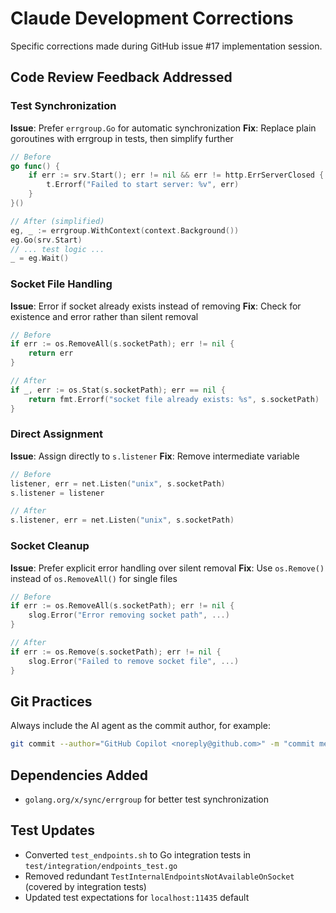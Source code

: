 # Claude Development Corrections

Specific corrections made during GitHub issue #17 implementation session.

## Code Review Feedback Addressed

### Test Synchronization
**Issue**: Prefer `errgroup.Go` for automatic synchronization
**Fix**: Replace plain goroutines with errgroup in tests, then simplify further
```go
// Before
go func() {
    if err := srv.Start(); err != nil && err != http.ErrServerClosed {
        t.Errorf("Failed to start server: %v", err)
    }
}()

// After (simplified)
eg, _ := errgroup.WithContext(context.Background())
eg.Go(srv.Start)
// ... test logic ...
_ = eg.Wait()
```

### Socket File Handling
**Issue**: Error if socket already exists instead of removing
**Fix**: Check for existence and error rather than silent removal
```go
// Before
if err := os.RemoveAll(s.socketPath); err != nil {
    return err
}

// After
if _, err := os.Stat(s.socketPath); err == nil {
    return fmt.Errorf("socket file already exists: %s", s.socketPath)
}
```

### Direct Assignment
**Issue**: Assign directly to `s.listener`
**Fix**: Remove intermediate variable
```go
// Before
listener, err = net.Listen("unix", s.socketPath)
s.listener = listener

// After
s.listener, err = net.Listen("unix", s.socketPath)
```

### Socket Cleanup
**Issue**: Prefer explicit error handling over silent removal
**Fix**: Use `os.Remove()` instead of `os.RemoveAll()` for single files
```go
// Before
if err := os.RemoveAll(s.socketPath); err != nil {
    slog.Error("Error removing socket path", ...)
}

// After
if err := os.Remove(s.socketPath); err != nil {
    slog.Error("Failed to remove socket file", ...)
}
```

## Git Practices
Always include the AI agent as the commit author, for example:
```bash
git commit --author="GitHub Copilot <noreply@github.com>" -m "commit message"
```

## Dependencies Added
- `golang.org/x/sync/errgroup` for better test synchronization

## Test Updates
- Converted `test_endpoints.sh` to Go integration tests in `test/integration/endpoints_test.go`
- Removed redundant `TestInternalEndpointsNotAvailableOnSocket` (covered by integration tests)
- Updated test expectations for `localhost:11435` default
